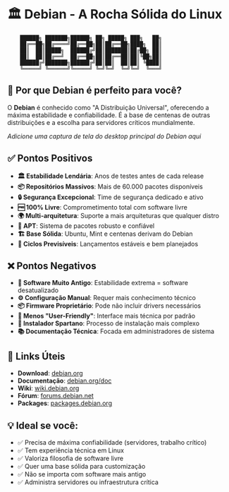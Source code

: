 # 🏛️ Debian - A Rocha Sólida do Linux

```
    ██████╗ ███████╗██████╗ ██╗ █████╗ ███╗   ██╗
    ██╔══██╗██╔════╝██╔══██╗██║██╔══██╗████╗  ██║
    ██║  ██║█████╗  ██████╔╝██║███████║██╔██╗ ██║
    ██║  ██║██╔══╝  ██╔══██╗██║██╔══██║██║╚██╗██║
    ██████╔╝███████╗██████╔╝██║██║  ██║██║ ╚████║
    ╚═════╝ ╚══════╝╚═════╝ ╚═╝╚═╝  ╚═╝╚═╝  ╚═══╝
```

## 🎯 Por que Debian é perfeito para você?

O **Debian** é conhecido como "A Distribuição Universal", oferecendo a máxima estabilidade e confiabilidade. É a base de centenas de outras distribuições e a escolha para servidores críticos mundialmente.

<!-- INSERIR SCREENSHOT DA TELA PRINCIPAL DO DEBIAN AQUI -->
*Adicione uma captura de tela do desktop principal do Debian aqui*

## ✅ Pontos Positivos

- **🏛️ Estabilidade Lendária**: Anos de testes antes de cada release
- **📦 Repositórios Massivos**: Mais de 60.000 pacotes disponíveis
- **🔒 Segurança Excepcional**: Time de segurança dedicado e ativo
- **🆓 100% Livre**: Comprometimento total com software livre
- **🌍 Multi-arquitetura**: Suporte a mais arquiteturas que qualquer distro
- **🔧 APT**: Sistema de pacotes robusto e confiável
- **🏗️ Base Sólida**: Ubuntu, Mint e centenas derivam do Debian
- **📅 Ciclos Previsíveis**: Lançamentos estáveis e bem planejados

## ❌ Pontos Negativos

- **🐌 Software Muito Antigo**: Estabilidade extrema = software desatualizado
- **⚙️ Configuração Manual**: Requer mais conhecimento técnico
- **📦 Firmware Proprietário**: Pode não incluir drivers necessários
- **🔧 Menos "User-Friendly"**: Interface mais técnica por padrão
- **🏢 Instalador Spartano**: Processo de instalação mais complexo
- **📚 Documentação Técnica**: Focada em administradores de sistema

## 🔗 Links Úteis

- **Download**: [debian.org](https://www.debian.org/distrib/)
- **Documentação**: [debian.org/doc](https://www.debian.org/doc/)
- **Wiki**: [wiki.debian.org](https://wiki.debian.org/)
- **Fórum**: [forums.debian.net](https://forums.debian.net/)
- **Packages**: [packages.debian.org](https://packages.debian.org/)

## 💡 Ideal se você:
- ✅ Precisa de máxima confiabilidade (servidores, trabalho crítico)
- ✅ Tem experiência técnica em Linux
- ✅ Valoriza filosofia de software livre
- ✅ Quer uma base sólida para customização
- ✅ Não se importa com software mais antigo
- ✅ Administra servidores ou infraestrutura crítica
